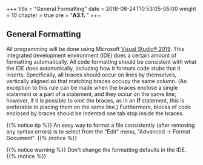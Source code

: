 +++
title = "General Formatting"
date = 2018-08-24T10:53:05-05:00
weight = 10
chapter = true
pre = "<b>A3.1. </b>"
+++

## General Formatting


All programming will be done using Microsoft [Visual Studio® 2019](/appendix/vs/). This integrated development environment (IDE) does a certain amount of formatting automatically. All code formatting should be consistent with what the IDE does automatically, including how it formats code stubs that it inserts. Specifically, all braces should occur on lines by themselves, vertically aligned so that matching braces occupy the same column. (An exception to this rule can be made when the braces enclose a single statement or a part of a statement, and they occur on the same line; however, if it is possible to omit the braces, as in an **if** statement, this is preferable to placing them on the same line.) Furthermore, blocks of code enclosed by braces should be indented one tab stop inside the braces. 

{{% notice tip %}}
An easy way to format a file consistently (after removing any syntax errors) is to select from the "Edit" menu, "Advanced -> Format Document".
{{% /notice %}}

{{% notice warning %}}
Don't change the formatting defaults in the IDE.
{{% /notice %}}
